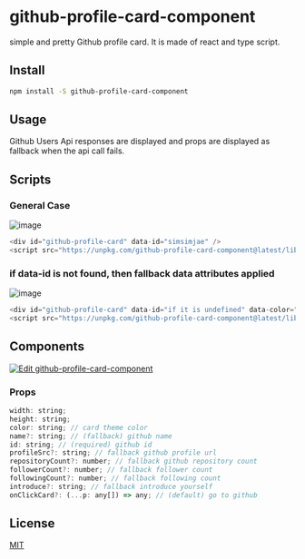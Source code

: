 # github-profile-card-component

simple and pretty Github profile card. It is made of react and type script.

## Install

```bash
npm install -S github-profile-card-component
```

## Usage

Github Users Api responses are displayed and props are displayed as fallback when the api call fails.

## Scripts

### General Case

![image](https://user-images.githubusercontent.com/29771088/91936270-7f65aa80-ed2a-11ea-8f12-a33a066b0359.png)

```js
<div id="github-profile-card" data-id="simsimjae" />
<script src="https://unpkg.com/github-profile-card-component@latest/lib/scripts/index.js"></script>
```

### if data-id is not found, then fallback data attributes applied

![image](https://user-images.githubusercontent.com/29771088/91940508-82649900-ed32-11ea-902b-21730e70075b.png)

```js
<div id="github-profile-card" data-id="if it is undefined" data-color="blue" data-profile-src="https://placehold.it/50x50" data-name="nickname" data-introduce="introduce yourself" data-repository-count="111" data-following-count="222" data-follower-count="333" />
<script src="https://unpkg.com/github-profile-card-component@latest/lib/scripts/index.js"></script>
```

## Components

[![Edit github-profile-card-component](https://codesandbox.io/static/img/play-codesandbox.svg)](https://codesandbox.io/s/github-profile-card-component-12ybr?fontsize=14&hidenavigation=1&theme=dark)

### Props

```js
width: string;
height: string;
color: string; // card theme color
name?: string; // (fallback) github name
id: string; // (required) github id
profileSrc?: string; // fallback github profile url
repositoryCount?: number; // fallback github repository count
followerCount?: number; // fallback follower count
followingCount?: number; // fallback following count
introduce?: string; // fallback introduce yourself
onClickCard?: (...p: any[]) => any; // (default) go to github
```

## License

[MIT](http://vjpr.mit-license.org)
